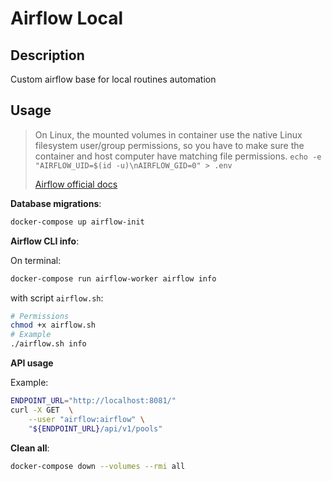 # Airflow Local

## Description

Custom airflow base for local routines automation

## Usage

> On Linux, the mounted volumes in container use the native Linux filesystem user/group permissions, so you have to make sure the container and host computer have matching file permissions.
> `echo -e "AIRFLOW_UID=$(id -u)\nAIRFLOW_GID=0" > .env`
>
> [Airflow official docs](https://airflow.apache.org/docs/apache-airflow/stable/start/docker.html)

**Database migrations**:

```sh
docker-compose up airflow-init
```

**Airflow CLI info**:

On terminal:

```sh
docker-compose run airflow-worker airflow info
```

with script `airflow.sh`:

```sh
# Permissions
chmod +x airflow.sh
# Example
./airflow.sh info
```

**API usage**

Example:

```sh
ENDPOINT_URL="http://localhost:8081/"
curl -X GET  \
    --user "airflow:airflow" \
    "${ENDPOINT_URL}/api/v1/pools"
```

**Clean all**:

```sh
docker-compose down --volumes --rmi all
```
